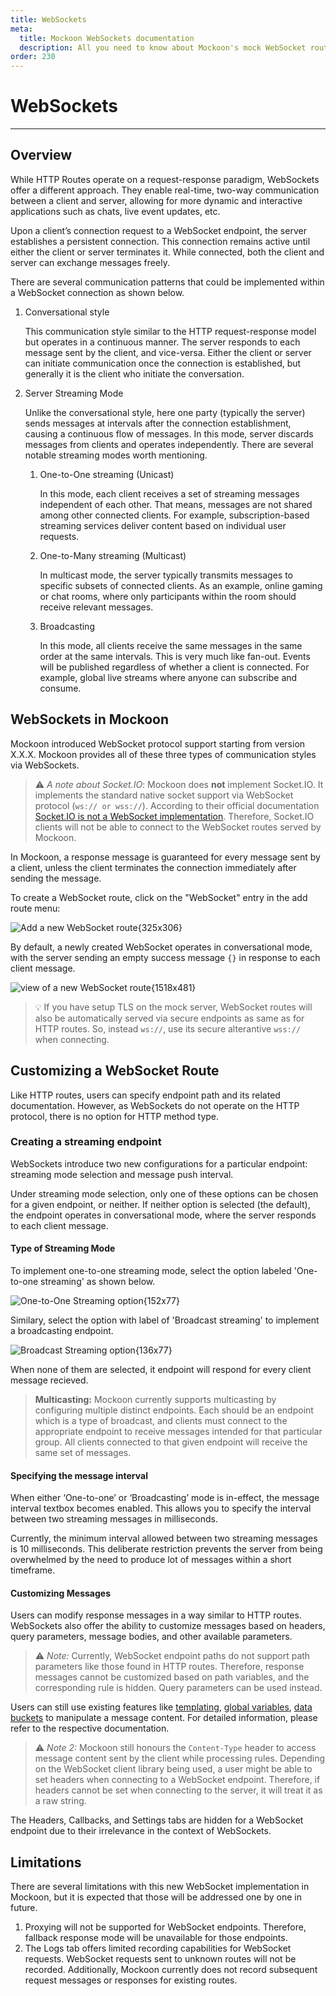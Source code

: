 ```yaml
---
title: WebSockets
meta:
  title: Mockoon WebSockets documentation
  description: All you need to know about Mockoon's mock WebSocket route creation, behavior, and their response machanisms.
order: 230
---
```


# WebSockets

---

## Overview

While HTTP Routes operate on a request-response paradigm, WebSockets offer a different approach. They enable real-time, two-way communication between a client and server, allowing for more dynamic and interactive applications such as chats, live event updates, etc.

Upon a client’s connection request to a WebSocket endpoint, the server establishes a persistent connection. This connection remains active until either the client or server terminates it. While connected, both the client and server can exchange messages freely.

There are several communication patterns that could be implemented within a WebSocket connection as shown below.

 1. Conversational style

      This communication style similar to the HTTP request-response model but operates in a continuous manner. The server responds to each message sent by the client, and vice-versa. Either the client or server can initiate communication once the connection is established, but generally it is the client who initiate the conversation.

 2. Server Streaming Mode

      Unlike the conversational style, here one party (typically the server) sends messages at intervals after the connection establishment, causing a continuous flow of messages. In this mode, server discards messages from clients and operates independently. There are several notable streaming modes worth mentioning.

      1. One-to-One streaming (Unicast)

         In this mode, each client receives a set of streaming messages independent of each other. That means, messages are not shared among other connected clients. For example, subscription-based streaming services deliver content based on individual user requests.

      2. One-to-Many streaming (Multicast)
         
         In multicast mode, the server typically transmits messages to specific subsets of connected clients. As an example, online gaming or chat rooms, where only participants within the room should receive relevant messages.

      3. Broadcasting

         In this mode, all clients receive the same messages in the same order at the same intervals. This is very much like fan-out. Events will be published regardless of whether a client is connected. For example, global live streams where anyone can subscribe and consume.

## WebSockets in Mockoon

Mockoon introduced WebSocket protocol support starting from version X.X.X. Mockoon provides all of these three types of communication styles via WebSockets.

> ⚠️ _A note about Socket.IO_: Mockoon does **not** implement Socket.IO. It implements the standard native socket support via WebSocket protocol (`ws:// or wss://`). According to their official documentation [Socket.IO is not a WebSocket implementation](https://socket.io/docs/v4/#what-socketio-is-not). Therefore, Socket.IO clients will not be able to connect to the WebSocket routes served by Mockoon.


In Mockoon, a response message is guaranteed for every message sent by a client, unless the client terminates the connection immediately after sending the message.


To create a WebSocket route, click on the "WebSocket" entry in the add route menu:

![Add a new WebSocket route{325x306}](docs-img:add-ws-route.png)

By default, a newly created WebSocket operates in conversational mode, with the server sending an empty success message `{}` in response to each client message.

![view of a new WebSocket route{1518x481}](docs-img:new-ws-route.png)


> 💡 If you have setup TLS on the mock server, WebSocket routes will also be automatically served via secure endpoints as same as for HTTP routes. So, instead `ws://`, use its secure alterantive `wss://` when connecting.


## Customizing a WebSocket Route

Like HTTP routes, users can specify endpoint path and its related documentation. However, as WebSockets do not operate on the HTTP protocol, there is no option for HTTP method type.

### Creating a streaming endpoint

WebSockets introduce two new configurations for a particular endpoint: streaming mode selection and message push interval.

Under streaming mode selection, only one of these options can be chosen for a given endpoint, or neither. If neither option is selected (the default), the endpoint operates in conversational mode, where the server responds to each client message.

#### Type of Streaming Mode

To implement one-to-one streaming mode, select the option labeled 'One-to-one streaming' as shown below.

![One-to-One Streaming option{152x77}](docs-img:ws-1to1-streaming.png)

Similary, select the option with label of 'Broadcast streaming' to implement a broadcasting endpoint.

![Broadcast Streaming option{136x77}](docs-img:ws-broadcast-streaming.png)

When none of them are selected, it endpoint will respond for every client message recieved.

> **Multicasting:** Mockoon currently supports multicasting by configuring multiple distinct endpoints. Each should be an endpoint which is a type of broadcast, and clients must connect to the appropriate endpoint to receive messages intended for that particular group. All clients connected to that given endpoint will receive the same set of messages.

#### Specifying the message interval

When either ‘One-to-one’ or ‘Broadcasting’ mode is in-effect, the message interval textbox becomes enabled. This allows you to specify the interval between two streaming messages in milliseconds.

Currently, the minimum interval allowed between two streaming messages is 10 milliseconds. This deliberate restriction prevents the server from being overwhelmed by the need to produce lot of messages within a short timeframe.


#### Customizing Messages

Users can modify response messages in a way similar to HTTP routes. WebSockets also offer the ability to customize messages based on headers, query parameters, message bodies, and other available parameters.

> ⚠️ _Note:_ Currently, WebSocket endpoint paths do not support path parameters like those found in HTTP routes. Therefore, response messages cannot be customized based on path variables, and the corresponding rule is hidden. Query parameters can be used instead.


Users can still use existing features like [templating](docs:templating/overview), [global variables](docs:variables/global-variables), [data buckets](docs:data-buckets/overview) to manipulate a message content. For detailed information, please refer to the respective documentation.


> ⚠️ _Note 2:_ Mockoon still honours the `Content-Type` header to access message content sent by the client while processing rules. Depending on the WebSocket client library being used, a user might be able to set headers when connecting to a WebSocket endpoint. Therefore, if headers cannot be set when connecting to the server, it will treat it as a raw string.

The Headers, Callbacks, and Settings tabs are hidden for a WebSocket endpoint due to their irrelevance in the context of WebSockets.

## Limitations

There are several limitations with this new WebSocket implementation in Mockoon, but it is expected that those will be addressed one by one in future.

  1. Proxying will not be supported for WebSocket endpoints. Therefore, fallback response mode will be unavailable for those endpoints.
  2. The Logs tab offers limited recording capabilities for WebSocket requests. WebSocket requests sent to unknown routes will not be recorded. Additionally, Mockoon currently does not record subsequent request messages or responses for existing routes.